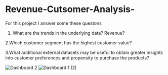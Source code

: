 # Revenue-Cutsomer-Analysis-
For this project I answer some these questons

1. What are the trends in the underlying data? Revenue?

2.Which customer segment has the highest customer value?

3.What additional external datasets may be useful to obtain greater insights into customer preferences and propensity to purchase the products?


![Dashboard 2](https://github.com/HamseMoismaila/Revenue-Cutsomer-Analysis-/assets/122876767/53f40f97-3ce9-4b79-84e5-54b72db53f6f)
![Dashboard 1 (2)](https://github.com/HamseMoismaila/Revenue-Cutsomer-Analysis-/assets/122876767/2f7fd2d1-8afe-4d25-9883-16af3fbbcb9b)
